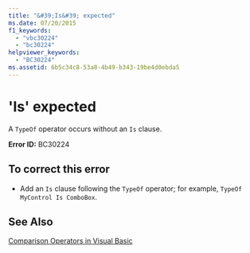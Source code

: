 ```yaml
---
title: "&#39;Is&#39; expected"
ms.date: 07/20/2015
f1_keywords: 
  - "vbc30224"
  - "bc30224"
helpviewer_keywords: 
  - "BC30224"
ms.assetid: 6b5c34c8-53a8-4b49-b343-19be4d0ebda5
---
```

# &#39;Is&#39; expected
A `TypeOf` operator occurs without an `Is` clause.  
  
 **Error ID:** BC30224  
  
## To correct this error  
  
-   Add an `Is` clause following the `TypeOf` operator; for example, `TypeOf MyControl Is ComboBox`.  
  
## See Also  
 [Comparison Operators in Visual Basic](../../visual-basic/programming-guide/language-features/operators-and-expressions/comparison-operators.md)
